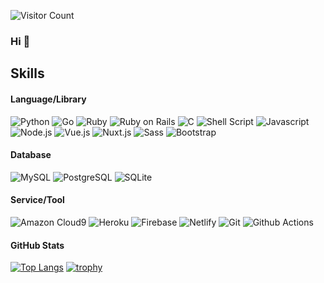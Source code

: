 ![Visitor Count](https://komarev.com/ghpvc/?username=broccolingual&style=flat-square&color=orange)

### Hi 👋

## Skills

#### Language/Library

<p>
<img alt="Python" src="https://img.shields.io/badge/-Python-3776AB.svg?logo=python&style=flat-square&logoColor=white">
<img alt="Go" src="https://img.shields.io/badge/-Go-007d9c.svg?logo=go&style=flat-square&logoColor=white">
<img alt="Ruby" src="https://img.shields.io/badge/Ruby-CC342D?style=flat-square&logo=ruby&logoColor=white" />
<img alt="Ruby on Rails" src="https://img.shields.io/badge/Ruby_on_Rails-CC0000?style=flat-square&logo=ruby-on-rails&logoColor=white" />
<img alt="C" src="https://img.shields.io/badge/-C-A8B9CC.svg?logo=c&style=flat-square&logoColor=black">
<img alt="Shell Script" src="https://img.shields.io/badge/Shell_Script-121011?style=flat-square&logo=gnu-bash&logoColor=white" />
<img alt="Javascript" src="https://img.shields.io/badge/Javascript-F7DF1E.svg?logo=javascript&style=flat-square&logoColor=black">
<img alt="Node.js" src="https://img.shields.io/badge/Node.js-43853D?style=flat-square&logo=node.js&logoColor=white">
<img alt="Vue.js" src="https://img.shields.io/badge/-Vue.js-4FC08D?style=flat-square&logo=vue.js&logoColor=white" />
<img alt="Nuxt.js" src="https://img.shields.io/badge/-Nuxt.js-00C58E?style=flat-square&logo=nuxt.js&logoColor=white" />
<img alt="Sass" src="https://img.shields.io/badge/-Sass-CC6699?style=flat-square&logo=sass&logoColor=white" />
<img alt="Bootstrap" src="https://img.shields.io/badge/-Bootstrap-563D7C?style=flat-square&logo=bootstrap&logoColor=white" />
</p>

#### Database

<p>
<img alt="MySQL" src="https://img.shields.io/badge/MySQL-00000F?style=flat-square&logo=mysql&logoColor=white" />
<img alt="PostgreSQL" src="https://img.shields.io/badge/PostgreSQL-316192?style=flat-square&logo=postgresql&logoColor=white" />
<img alt="SQLite" src="https://img.shields.io/badge/SQLite-07405E?style=flat-square&logo=sqlite&logoColor=white" />
</p>
  
#### Service/Tool

<p>
<img alt="Amazon Cloud9" src="https://img.shields.io/badge/Amazon_Cloud9-232F3E?style=flat-square&logo=amazon-aws&logoColor=white" />
<img alt="Heroku" src="https://img.shields.io/badge/-Heroku-430098?style=flat-square&logo=heroku&logoColor=white" />
<img alt="Firebase" src="https://img.shields.io/badge/-Firebase-FFCA28?style=flat-square&logo=firebase&logoColor=black" />
<img alt="Netlify" src="https://img.shields.io/badge/Netlify-00C7B7?style=flat-square&logo=netlify&logoColor=white" />
<img alt="Git" src="https://img.shields.io/badge/-Git-F05032?style=flat-square&logo=git&logoColor=white" />
<img alt="Github Actions" src="https://img.shields.io/badge/-Github_Actions-2088FF?style=flat-square&logo=github-actions&logoColor=white" />
</p>

#### GitHub Stats

[![Top Langs](https://github-readme-stats.vercel.app/api/top-langs/?username=broccolingual&layout=compact)](https://github.com/anuraghazra/github-readme-stats)
[![trophy](https://github-profile-trophy.vercel.app/?username=broccolingual&theme=onedark)](https://github.com/ryo-ma/github-profile-trophy)

</a>
